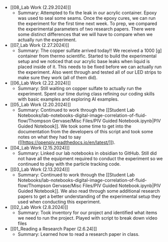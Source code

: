 * [[08_Lab Work (2.29.2024)]]
	* Summary: Attempted to fix the leak in our acrylic container. Epoxy was used to seal some seams. Once the epoxy cures, we can run the experiment for the first time next week. To prep, we compared the experimental parameters of two research papers. There were some distinct differences that we will have to compare when we actually run the experiment.
* [[07_Lab Work (2.27.2024)]]
	* Summary: The copper sulfate arrived today!! We received a 1000 [g] container from thermo scientific. Started to build the experimental setup and we noticed that our acrylic base leaks when liquid is placed inside of it. This needs to be fixed before we can actually run the experiment. Also went through and tested all of our LED strips to make sure they work (all of them did).
* [[06_Lab Work (2.22.2024)]]
	* Summary: Still waiting on copper sulfate to actually run the experiment. Spent our time during class refining our coding skills with basic examples and exploring AI examples.
*  [[05_Lab Work (2.20.2024)]]
	* Summary: Continued to work through the [[Student Lab Notebooks/lab-notebooks-digital-image-correlation-of-fluid-flow/Thompson Gervase/Misc Files/PIV Guided Notebook.ipynb|PIV Guided Notebook]]. We took some time to get into the documentation from the developers of this script and took some notes on what they had to say ([[https://openpiv.readthedocs.io/en/latest/]]). 
*  [[04_Lab Work (2.15.2024)]]
	* Summary: Linked our lab notebooks in obsidian to GitHub. Still did not have all the equipment required to conduct the experiment so we continued to play with the particle tracking code.
* [[03_Lab Work (2.13.2024)]]
	* Summary: Continued to work through the [[Student Lab Notebooks/lab-notebooks-digital-image-correlation-of-fluid-flow/Thompson Gervase/Misc Files/PIV Guided Notebook.ipynb|PIV Guided Notebook]]. We also read through some additional research papers to get a better understanding of the experimental setup they used when conducting this experiment.
* [[02_Lab Work (2.8.2024)]]
	* Summary: Took inventory for our project and identified what items we need to run the project. Played with script to break down video files
* [[01_Reading a Research Paper (2.6.24)]]
	* Summary: Learned how to read a research paper in class.




	